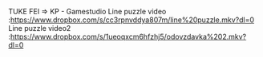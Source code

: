 TUKE FEI => KP - Gamestudio
Line puzzle video :https://www.dropbox.com/s/cc3rpnvddya807m/line%20puzzle.mkv?dl=0
Line puzzle video2 :https://www.dropbox.com/s/1ueoqxcm6hfzhj5/odovzdavka%202.mkv?dl=0
